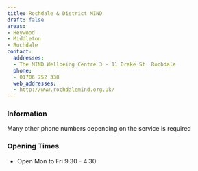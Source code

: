 ```yaml
---
title: Rochdale & District MIND
draft: false
areas:
- Heywood
- Middleton
- Rochdale
contact:
  addresses:
  - The MIND Wellbeing Centre 3 - 11 Drake St  Rochdale
  phone:
  - 01706 752 338
  web_addresses:
  - http://www.rochdalemind.org.uk/
---
```


### Information
Many other phone numbers depending on the service is required

### Opening Times
* Open Mon to Fri  9.30 - 4.30

